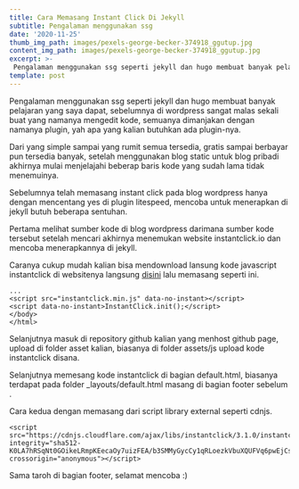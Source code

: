 ```yaml
---
title: Cara Memasang Instant Click Di Jekyll
subtitle: Pengalaman menggunakan ssg
date: '2020-11-25'
thumb_img_path: images/pexels-george-becker-374918_ggutup.jpg
content_img_path: images/pexels-george-becker-374918_ggutup.jpg
excerpt: >-
 Pengalaman menggunakan ssg seperti jekyll dan hugo membuat banyak pelajaran yang saya dapat, sebelumnya di wordpress sangat malas sekali buat yang namanya mengedit kode, semuanya dimanjakan dengan namanya plugin, yah apa yang kalian butuhkan ada plugin-nya
template: post
---
```

Pengalaman menggunakan ssg seperti jekyll dan hugo membuat banyak pelajaran yang saya dapat, sebelumnya di wordpress sangat malas sekali buat yang namanya mengedit kode, semuanya dimanjakan dengan namanya plugin, yah apa yang kalian butuhkan ada plugin-nya.

Dari yang simple sampai yang rumit semua tersedia, gratis sampai berbayar pun tersedia banyak, setelah menggunakan blog static untuk blog pribadi akhirnya mulai menjelajahi beberap baris kode yang sudah lama tidak menemuinya.

Sebelumnya telah memasang instant click pada blog wordpress hanya dengan mencentang yes di plugin litespeed, mencoba untuk menerapkan di jekyll butuh beberapa sentuhan.

Pertama melihat sumber kode di blog wordpress darimana sumber kode tersebut setelah mencari akhirnya menemukan website instantclick.io dan mencoba menerapkannya di jekyll.

Caranya cukup mudah kalian bisa mendownload lansung kode javascript instantclick di websitenya langsung [disini](http://instantclick.io/v3.1.0/instantclick.min.js "instant cick") lalu memasang seperti ini.

    ...
    <script src="instantclick.min.js" data-no-instant></script>
    <script data-no-instant>InstantClick.init();</script>
    </body>
    </html>

Selanjutnya masuk di repository github kalian yang menhost github page, upload di folder asset kalian, biasanya di folder assets/js upload kode instantclick  disana.

Selanjutnya memesang kode instantclick di bagian default.html, biasanya terdapat pada folder _layouts/default.html masang di bagian footer sebelum </body>.

Cara kedua dengan memasang dari script library external seperti cdnjs.

    <script src="https://cdnjs.cloudflare.com/ajax/libs/instantclick/3.1.0/instantclick.min.js" integrity="sha512-K0LA7hRSqNt0GOikeLRmpKEecaOy7uizFEA/b3SMMyGycCy1qRLoezkVbuXQUFVq6pwEjCszMCn3TT4dRRie+g==" crossorigin="anonymous"></script>

Sama taroh di bagian footer, selamat mencoba :)